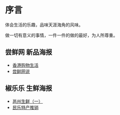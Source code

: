
序言
==========================================================

体会生活的乐趣，品味天涯海角的风味。

做一切有意义的事情，一件一件的做的最好，为人所尊重。

## 尝鲜网 新品海报

* [香港购物生活](sheng-xian/xiang-gang-gou-wu-sheng-huo.md)
* [尝鲜网说](sheng-xian/chang-xian-wang-shuo.md)

## 椒乐乐 生鲜海报

* [邕州生鲜（一）](sheng-xian/yong-zhou-sheng-xian-ff08-yi-ff09.md)
* [民乐特产推销](sheng-xian/min-le-te-chan-tui-xiao.md)